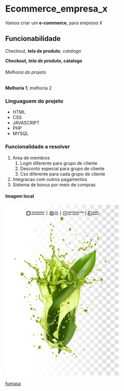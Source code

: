 # Ecommerce_empresa_x

Vamos criar um **e-commerce**, para *empresa X*


## Funcionabilidade

Checkout, **tela de produto**, _catalogo_


**Checkout, _tela de produto_, catalogo**


###### Melhoria do projeto

__Melhoria 1__, melhoria 2



### Linguaguem do projeto

* HTML
* CSS
* JAVASCRIPT
* PHP
* MYSQL


### Funcionalidade a resolver

1. Area de membros
   1. Login diferente para grupo de cliente
   2. Desconto especial para grupo de cliente
   3. Css diferente para cada grupo de cliente
2. Integracao com outros pagamentos
3. Sistema de bonus por meio de compras
   
  
  #### Imagem local

  ![planta](img/splash-green-liquid-with-leaf-air_690834-605%20(1).jpg)

  
  [fumasa](img/abstract-ink-figure_1112-819.avif)